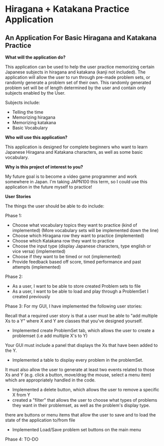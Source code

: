 # Hiragana + Katakana Practice Application

## An Application For Basic Hiragana and Katakana Practice

**What will the application do?**

This application can be used to help the user practice memorizing certain Japanese subjects
in hiragana and katakana (kanji not included). 
The application will allow the user to run through pre-made problem sets, or randomly
generate a problem set of their own. This randomly generated problem set will be 
of length determined by the user and contain only subjects enabled by the User. 

Subjects include:
- Telling the time
- Memorizing hiragana 
- Memorizing katakana 
- Basic Vocabulary 

**Who will use this application?**

This application is designed for complete beginners who want to learn Japanese
Hiragana and Katakana characters, as well as some basic vocabulary. 

**Why is this project of interest to you?**

My future goal is to become a video game programmer and work somewhere in Japan.
I'm taking JAPN100 this term, so I could use this application 
in the future myself to practice!


**User Stories**

The things the user should be able to do include:

Phase 1:
- Choose what vocabulary topics they want to practice (kind of implemented)
(More vocabulary sets will be implemented down the line)
- Choose which Hiragana row they want to practice (implemented)
- Choose which Katakana row they want to practice 
- Choose the input type (display Japanese characters, type english or vice versa) (implemented)
- Choose if they want to be timed or not (implemented)
- Provide feedback based off score, timed performance and past attempts (implemented)

Phase 2:
- As a user, I want to be able to store created Problem sets to file
- As a user, I want to be able to load and play through a ProblemSet I created previously 

Phase 3:
For my GUI, I have implemented the following user stories: 

Recall that a required user story is that a user must be able to "add multiple Xs to a Y" where X and Y are classes that you've designed yourself.
- Implemented create ProblemSet tab, which allows the user to create a problemset
(i.e add multiple X's to Y)

Your GUI must include a panel that displays the Xs that have been added to the Y.
- Implemented a table to display every problem in the problemSet.

It must also allow the user to generate at least two events related to those Xs and Y (e.g. click a button, move/drag the mouse, select a menu item) which are appropriately handled in the code.  
- Implemented a delete button, which allows the user to remove a specific X from Y
- created a "filter" that allows the user to choose what types of problems 
they want in their problemset, as well as the problem's display type. 

there are buttons or menu items that allow the user to save and to load the state of the application to/from file
- Implemented Load/Save problem set buttons on the main menu 

Phase 4:
TO-DO
